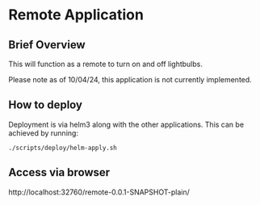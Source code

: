 # Remote Application

## Brief Overview

This will function as a remote to turn on and off lightbulbs.

Please note as of 10/04/24, this application is not currently implemented.

## How to deploy

Deployment is via helm3 along with the other applications. This can be achieved by running:
```
./scripts/deploy/helm-apply.sh
```

## Access via browser

http://localhost:32760/remote-0.0.1-SNAPSHOT-plain/

